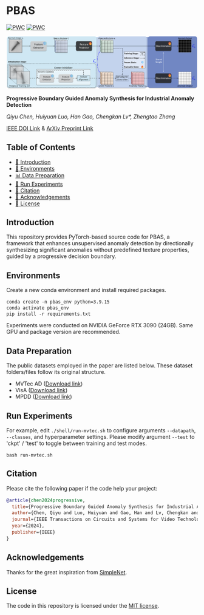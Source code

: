 # PBAS

[![PWC](https://img.shields.io/endpoint.svg?url=https://paperswithcode.com/badge/progressive-boundary-guided-anomaly-synthesis/anomaly-detection-on-mvtec-ad)](https://paperswithcode.com/sota/anomaly-detection-on-mvtec-ad?p=progressive-boundary-guided-anomaly-synthesis)
[![PWC](https://img.shields.io/endpoint.svg?url=https://paperswithcode.com/badge/progressive-boundary-guided-anomaly-synthesis/anomaly-detection-on-visa)](https://paperswithcode.com/sota/anomaly-detection-on-visa?p=progressive-boundary-guided-anomaly-synthesis)

![](figures/PBAS_schematic.png)

**Progressive Boundary Guided Anomaly Synthesis for Industrial Anomaly Detection**

_Qiyu Chen, Huiyuan Luo, Han Gao, Chengkan Lv*, Zhengtao Zhang_

[IEEE DOI Link](https://doi.org/10.1109/TCSVT.2024.3479887) & 
[ArXiv Preprint Link](https://arxiv.org/abs/2412.17458)

## Table of Contents
* [📖 Introduction](#introduction)
* [🔧 Environments](#environments)
* [📊 Data Preparation](#data-preparation)
* [🚀 Run Experiments](#run-experiments)
* [🔗 Citation](#citation)
* [🙏 Acknowledgements](#acknowledgements)
* [📜 License](#license)

## Introduction
This repository provides PyTorch-based source code for PBAS,
a framework that enhances unsupervised anomaly detection by directionally synthesizing significant anomalies
without predefined texture properties, guided by a progressive decision boundary.

## Environments
Create a new conda environment and install required packages.
```
conda create -n pbas_env python=3.9.15
conda activate pbas_env
pip install -r requirements.txt
```
Experiments were conducted on NVIDIA GeForce RTX 3090 (24GB).
Same GPU and package version are recommended. 

## Data Preparation
The public datasets employed in the paper are listed below.
These dataset folders/files follow its original structure.

- MVTec AD ([Download link](https://www.mvtec.com/company/research/datasets/mvtec-ad/))
- VisA ([Download link](https://github.com/amazon-science/spot-diff/))
- MPDD ([Download link](https://github.com/stepanje/MPDD/))

## Run Experiments
For example, edit `./shell/run-mvtec.sh` to configure arguments `--datapath`, `--classes`, and hyperparameter settings.
Please modify argument `--test` to 'ckpt' / 'test' to toggle between training and test modes.

```
bash run-mvtec.sh
```

## Citation
Please cite the following paper if the code help your project:

```bibtex
@article{chen2024progressive,
  title={Progressive Boundary Guided Anomaly Synthesis for Industrial Anomaly Detection},
  author={Chen, Qiyu and Luo, Huiyuan and Gao, Han and Lv, Chengkan and Zhang, Zhengtao},
  journal={IEEE Transactions on Circuits and Systems for Video Technology},
  year={2024},
  publisher={IEEE}
}
```

## Acknowledgements
Thanks for the great inspiration from [SimpleNet](https://github.com/DonaldRR/SimpleNet/).

## License
The code in this repository is licensed under the [MIT license](https://mit-license.org/).
